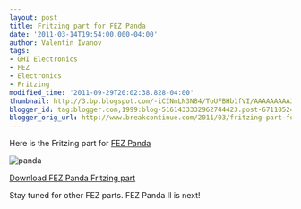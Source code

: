 ```yaml
---
layout: post
title: Fritzing part for FEZ Panda
date: '2011-03-14T19:54:00.000-04:00'
author: Valentin Ivanov
tags:
- GHI Electronics
- FEZ
- Electronics
- Fritzing
modified_time: '2011-09-29T20:02:38.828-04:00'
thumbnail: http://3.bp.blogspot.com/-iCINmLN3N84/ToUFBHb1fVI/AAAAAAAAAJw/DADv5SC7rrc/s72-c/Fritzing_PandaI.jpg
blogger_id: tag:blogger.com,1999:blog-5161433332962744423.post-6711052443542687217
blogger_orig_url: http://www.breakcontinue.com/2011/03/fritzing-part-for-fez-panda.html
---
```


Here is the Fritzing part for [FEZ Panda](http://www.ghielectronics.com/catalog/product/135)

![panda](http://3.bp.blogspot.com/-iCINmLN3N84/ToUFBHb1fVI/AAAAAAAAAJw/DADv5SC7rrc/s1600/Fritzing_PandaI.jpg)

[Download FEZ Panda Fritzing part](http://www.microframeworkprojects.com/images/f/fd/Fritzing_FEZ_Panda.zip)

Stay tuned for other FEZ parts. FEZ Panda II is next!